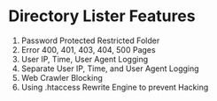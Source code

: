 # Directory Lister Features
1. Password Protected Restricted Folder
2. Error 400, 401, 403, 404, 500 Pages  
3. User IP, Time, User Agent Logging  
4. Separate User IP, Time, and User Agent Logging
5. Web Crawler Blocking   
6. Using .htaccess Rewrite Engine to prevent Hacking
